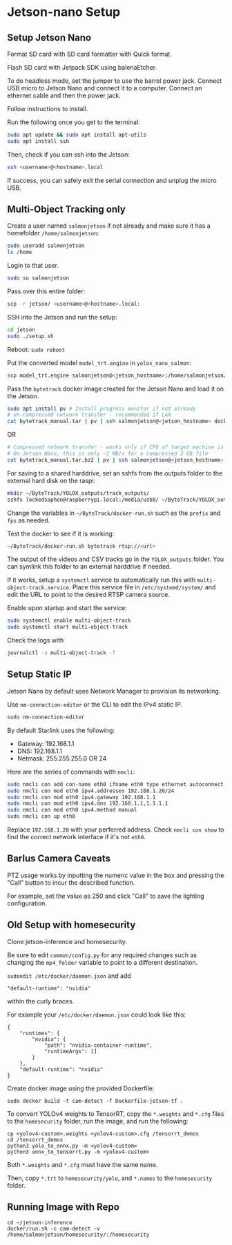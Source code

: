 # Jetson-nano Setup

## Setup Jetson Nano

Format SD card with SD card formatter with Quick format.

Flash SD card with Jetpack SDK using balenaEtcher.

To do headless mode, set the jumper to use the barrel power jack. Connect USB micro to Jetson Nano and
connect it to a computer. Connect an ethernet cable and then the power jack.

Follow instructions to install.

Run the following once you get to the terminal:

```bash
sudo apt update && sudo apt install apt-utils
sudo apt install ssh
```

Then, check if you can ssh into the Jetson:
```bash
ssh <username>@<hostname>.local
```

If success, you can safely exit the serial connection and unplug the micro USB.

## Multi-Object Tracking only

Create a user named `salmonjetson` if not already and make sure it has a homefolder `/home/salmonjetson`:
```bash
sudo useradd salmonjetson
ls /home
```

Login to that user.
```bash
sudo su salmonjetson
```

Pass over this entire folder:
```bash
scp -r jetson/ <username>@<hostname>.local:
```

SSH into the Jetson and run the setup:
```bash
cd jetson
sudo ./setup.sh
```

Reboot: `sudo reboot`

Put the converted model `model_trt.engine` in `yolox_nano_salmon`:
```bash
scp model_trt.engine salmonjetson@<jetson_hostname>:/home/salmonjetson/ByteTrack/YOLOX_outputs/yolox_nano_salmon
```

Pass the `bytetrack` docker image created for the Jetson Nano and load it on the Jetson.
```bash
sudo apt install pv # Install progress monitor if not already
# Un-compressed network transfer - recommended if LAN
cat bytetrack_manual.tar | pv | ssh salmonjetson@<jetson_hostname> docker load
```

OR
```bash
# Compressed network transfer - works only if CPU of target machine is powerful
# On Jetson Nano, this is only ~2 MB/s for a compressed 2 GB file
cat bytetrack_manual.tar.bz2 | pv | ssh salmonjetson@<jetson_hostname> docker load
```

For saving to a shared harddrive, set an sshfs from the outputs folder to the external hard disk on the raspi:

```bash
mkdir ~/ByteTrack/YOLOX_outputs/track_outputs/
sshfs lockedsaphen@raspberrypi.local:/media/usb0/ ~/ByteTrack/YOLOX_outputs/track_outputs/ -o IdentityFile=~/.ssh/revtunnel_id_rsa
```

Change the variables in `~/ByteTrack/docker-run.sh` such as the `prefix` and `fps` as needed.

Test the docker to see if it is working:
```bash
~/ByteTrack/docker-run.sh bytetrack rtsp://<url>
```

The output of the videos and CSV tracks go in the `YOLOX_outputs` folder. You can symlink this
folder to an external harddrive if needed.

If it works, setup a `systemctl` service to automatically run this with
`multi-object-track.service`. Place this service file in `/etc/systemd/system/`
and edit the URL to point to the desired RTSP camera source.

Enable upon startup and start the service:
```bash
sudo systemctl enable multi-object-track
sudo systemctl start multi-object-track
```

Check the logs with
```bash
journalctl -u multi-object-track -f
```

## Setup Static IP

Jetson Nano by default uses Network Manager to provision its networking.

Use `nm-connection-editor` or the CLI to edit the IPv4 static IP.

```bash
sudo nm-connection-editor
```

By default Starlink uses the following:
* Gateway: 192.168.1.1
* DNS: 192.168.1.1
* Netmask: 255.255.255.0 OR 24

Here are the series of commands with `nmcli`:
```bash
sudo nmcli con add con-name eth0 ifname eth0 type ethernet autoconnect yes
sudo nmcli con mod eth0 ipv4.addresses 192.168.1.20/24
sudo nmcli con mod eth0 ipv4.gateway 192.168.1.1
sudo nmcli con mod eth0 ipv4.dns 192.168.1.1,1.1.1.1
sudo nmcli con mod eth0 ipv4.method manual
sudo nmcli con up eth0
```
Replace `192.168.1.20` with your perferred address.
Check `nmcli con show` to find the correct network interface if it's not `eth0`.

## Barlus Camera Caveats

PTZ usage works by inputting the numeric value in the box and pressing the "Call" button to incur the
described function.

For example, set the value as 250 and click "Call" to save the lighting configuration.

## Old Setup with homesecurity

Clone jetson-inference and homesecurity.

Be sure to edit `common/config.py` for any required changes such as
changing the `mp4_folder` variable to point to a different destination.

`sudoedit /etc/docker/daemon.json` and add
```
"default-runtime": "nvidia"
```
within the curly braces.

For example your `/etc/docker/daemon.json` could look like this:

```
{
    "runtimes": {
        "nvidia": {
            "path": "nvidia-container-runtime",
            "runtimeArgs": []
        }
    },
    "default-runtime": "nvidia"
}
```

Create docker image using the provided Dockerfile:
```
sudo docker build -t cam-detect -f Dockerfile-jetson-tf .
```

To convert YOLOv4 weights to TensorRT, copy the `*.weights` and `*.cfg` files
to the `homesecurity` folder, run the image, and run the following:

```
cp <yolov4-custom>.weights <yolov4-custom>.cfg /tensorrt_demos
cd /tensorrt_demos
python3 yolo_to_onnx.py -m <yolov4-custom>
python3 onnx_to_tensorrt.py -m <yolov4-custom>
```

Both `*.weights` and `*.cfg` must have the same name.

Then, copy `*.trt` to `homesecurity/yolo`, and `*.names` to the `homesecurity` folder.

## Running Image with Repo

```
cd ~/jetson-inference
docker/run.sh -c cam-detect -v /home/salmonjetson/homesecurity/:/homesecurity
```
